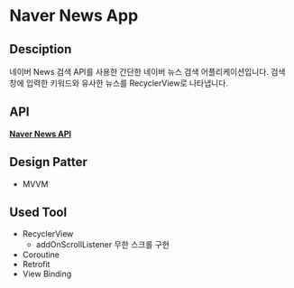 # Naver News App

## Desciption
네이버 News 검색 API를 사용한 간단한 네이버 뉴스 검색 어플리케이션입니다.
검색 창에 입력한 키워드와 유사한 뉴스를 RecyclerView로 나타냅니다.

## API
[**Naver News API**](https://developers.naver.com/docs/serviceapi/search/news/news.md#%EB%89%B4%EC%8A%A4)

## Design Patter
+ MVVM

## Used Tool
+ RecyclerView
  + addOnScrollListener 무한 스크롤 구현
+ Coroutine
+ Retrofit
+ View Binding
